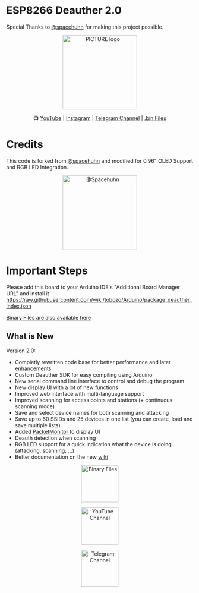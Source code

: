 # ESP8266 Deauther 2.0

Special Thanks to <a href="https://github.com/spacehuhn">@spacehuhn</a> for making this project possible.

<p align="center"><img alt="PICTURE logo" src="https://raw.githubusercontent.com/wiki/spacehuhn/esp8266_deauther/img/deauther_logo.png" width="200"></p>


<p align="center"> 
 📺 <a href="https://www.youtube.com/capstv">YouTube</a>
| <a href="https://instagram.com/capstv.yt">Instagram</a>
| <a href="https://t.me/caps_tv">Telegram Channel</a>
| <a href="https://raw.githubusercontent.com/pranaovs/Deauther_0.96-inch-OLED_RGB-LED/master/Bin_files/esp8266_deauther.ino.nodemcu.bin">.bin Files</a>
<br>

# Credits

This code is forked from <a href="https://github.com/spacehuhn">@spacehuhn</a> and modified for 0.96" OLED Support and RGB LED Integration.

<a href="https://github.com/spacehuhn"><p align="center"><img alt="@Spacehuhn" src="https://avatars0.githubusercontent.com/u/3826044?s=400&u=3d23938d052e229bd41931a9f2647a767a24d59e&v=4" width=200></p></a>


# Important Steps
Please add this board to your Arduino IDE's "Additional Board Manager URL" and install it https://raw.githubusercontent.com/wiki/tobozo/Arduino/package_deauther_index.json

<a href="https://raw.githubusercontent.com/pranaovs/Deauther_0.96-inch-OLED_RGB-LED/master/Bin_files/esp8266_deauther.ino.nodemcu.bin">Binary Files are also available here</a>

## What is New

Version 2.0:
- Completly rewritten code base for better performance and later enhancements
- Custom Deauther SDK for easy compiling using Arduino
- New serial command line interface to control and debug the program
- New display UI with a lot of new functions
- Improved web interface with multi-language support
- Improved scanning for access points and stations (+ continuous scanning mode)
- Save and select device names for both scanning and attacking
- Save up to 60 SSIDs and 25 devices in one list (you can create, load and save multiple lists)
- Added [PacketMonitor](https://github.com/spacehuhn/PacketMonitor) to display UI
- Deauth detection when scanning
- RGB LED support for a quick indication what the device is doing (attacking, scanning, ...)
- Better documentation on the new [wiki](https://github.com/spacehuhn/esp8266_deauther/wiki)


<a href="https://raw.githubusercontent.com/pranaovs/Deauther_0.96-inch-OLED_RGB-LED/master/Bin_files/esp8266_deauther.ino.nodemcu.bin"><p align="center"><img alt="Binary Files" src="https://raw.githubusercontent.com/pranaovs/Deauther_0.96-inch-OLED_RGB-LED/master/images/bin.png" width="100"></p></a>

<a href="https://www.youtube.com/capstv"><p align="center"><img alt="YouTube Channel" src="https://raw.githubusercontent.com/pranaovs/Deauther_0.96-inch-OLED_RGB-LED/master/images/youtube.jpg" width="100"></p></a>

<a href="https://t.me/caps_tv"><p align="center"><img alt="Telegram Channel" src="https://raw.githubusercontent.com/pranaovs/Deauther_0.96-inch-OLED_RGB-LED/master/images/telegram.jpg" width="100"></p></a>
